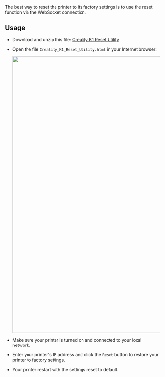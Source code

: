 The best way to reset the printer to its factory settings is to use the reset function via the WebSocket connection.

## Usage

- Download and unzip this file: [Creality K1 Reset Utility](https://github.com/Guilouz/Creality-K1-and-K1-Max/raw/main/Scripts/Creality_K1_Reset_Utility.zip)

- Open the file `Creality_K1_Reset_Utility.html` in your Internet browser:

  <img width="900" src="https://github.com/Guilouz/Creality-K1-and-K1-Max/blob/main/images/Reset-Factory-Settings/Creality_K1_Reset_Utility.png">

- Make sure your printer is turned on and connected to your local network.

- Enter your printer's IP address and click the `Reset` button to restore your printer to factory settings.

- Your printer restart with the settings reset to default.

<br />